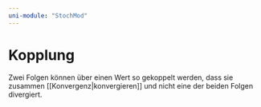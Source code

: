 ```yaml
---
uni-module: "StochMod"
---
```


# Kopplung

Zwei Folgen können über einen Wert so gekoppelt werden, dass sie zusammen [[Konvergenz|konvergieren]] und nicht eine der beiden Folgen divergiert.
